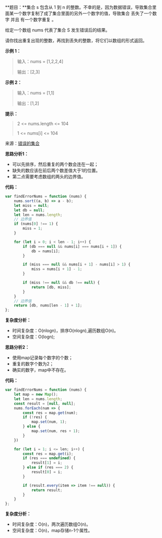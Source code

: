 **题目：**集合 s 包含从 1 到 n 的整数。不幸的是，因为数据错误，导致集合里面某一个数字复制了成了集合里面的另外一个数字的值，导致集合 丢失了一个数字 并且 有一个数字重复 。

给定一个数组 nums 代表了集合 S 发生错误后的结果。

请你找出重复出现的整数，再找到丢失的整数，将它们以数组的形式返回。



**示例 1：**

> 输入：nums = [1,2,2,4]
>
> 输出：[2,3]



**示例 2：**

> 输入：nums = [1,1]
>
> 输出：[1,2]



**提示：**

> 2 <= nums.length <= 104
>
> 1 <= nums[i] <= 104



来源：[错误的集合](https://leetcode-cn.com/problems/set-mismatch)



**思路分析1：**

- 可以先排序，然后重复的两个数会连在一起；
- 缺失的数应该在前后两个数差值大于1的位置。
- 第二点需要考虑数组的两头的边界值。

**代码：**

```javascript
var findErrorNums = function (nums) {
    nums.sort((a, b) => a - b);
    let miss = null;
    let db = null;
    let len = nums.length;
    // 边界值
    if (nums[0] !== 1) {
        miss = 1;
    }

    for (let i = 0; i < len - 1; i++) {
        if (db === null && nums[i] === nums[i + 1]) {
            db = nums[i];
        }

        if (miss === null && nums[i + 1] - nums[i] > 1) {
            miss = nums[i + 1] - 1;
        }

        if (miss !== null && db !== null) {
            return [db, miss];
        }
    }
    // 边界值
    return [db, nums[len - 1] + 1];
};
```


**复杂度分析：**

- 时间复杂度：O(nlogn)，排序O(nlogn),遍历数组O(n)。
- 空间复杂度：O(logn);



**思路分析2：**

- 使用map记录每个数字的个数；
- 重复的数字个数为2；
- 确实的数字，map中不存在。

**代码：**

```javascript
var findErrorNums = function (nums) {
    let map = new Map();
    let len = nums.length;
    const result = [null, null];
    nums.forEach(num => {
        const res = map.get(num);
        if (!res) {
            map.set(num, 1);
        } else {
            map.set(num, res + 1);
        }
    })

    for (let i = 1; i <= len; i++) {
        const res = map.get(i);
        if (res === undefined) {
            result[1] = i;
        } else if (res === 2) {
            result[0] = i;
        }

        if (result.every(item => item !== null)) {
            return result;
        }
    }
};
```

**复杂度分析：**

- 时间复杂度：O(n)，两次遍历数组O(n)。
- 空间复杂度：O(n)，map存储n-1个属性。